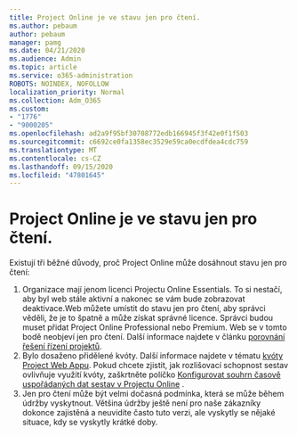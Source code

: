 ```yaml
---
title: Project Online je ve stavu jen pro čtení.
ms.author: pebaum
author: pebaum
manager: pamg
ms.date: 04/21/2020
ms.audience: Admin
ms.topic: article
ms.service: o365-administration
ROBOTS: NOINDEX, NOFOLLOW
localization_priority: Normal
ms.collection: Adm_O365
ms.custom:
- "1776"
- "9000205"
ms.openlocfilehash: ad2a9f95bf30708772edb166945f3f42e0f1f503
ms.sourcegitcommit: c6692ce0fa1358ec3529e59ca0ecdfdea4cdc759
ms.translationtype: MT
ms.contentlocale: cs-CZ
ms.lasthandoff: 09/15/2020
ms.locfileid: "47801645"
---
```

# <a name="project-online-is-in-a-read-only-state"></a>Project Online je ve stavu jen pro čtení.

Existují tři běžné důvody, proč Project Online může dosáhnout stavu jen pro čtení:

1. Organizace mají jenom licenci Projectu Online Essentials. To si nestačí, aby byl web stále aktivní a nakonec se vám bude zobrazovat deaktivace.Web můžete umístit do stavu jen pro čtení, aby správci věděli, že je to špatně a může získat správné licence. Správci budou muset přidat Project Online Professional nebo Premium. Web se v tomto bodě neobjeví jen pro čtení. Další informace najdete v článku [porovnání řešení řízení projektů](https://products.office.com/project/compare-microsoft-project-management-software?tab=1).
2. Bylo dosaženo přidělené kvóty. Další informace najdete v tématu [kvóty Project Web Appu](https://docs.microsoft.com/projectonline/tune-project-online-performance#project-web-app-quota). Pokud chcete zjistit, jak rozlišovací schopnost sestav ovlivňuje využití kvóty, zaškrtněte políčko [Konfigurovat souhrn časově uspořádaných dat sestav v Projectu Online](https://docs.microsoft.com/ProjectOnline/configure-rollup-of-timephased-reporting-data-in-project-online) .
3. Jen pro čtení může být velmi dočasná podmínka, která se může během údržby vyskytnout. Většina údržby ještě není pro naše zákazníky dokonce zajistěná a neuvidíte často tuto verzi, ale vyskytly se nějaké situace, kdy se vyskytly krátké doby.
